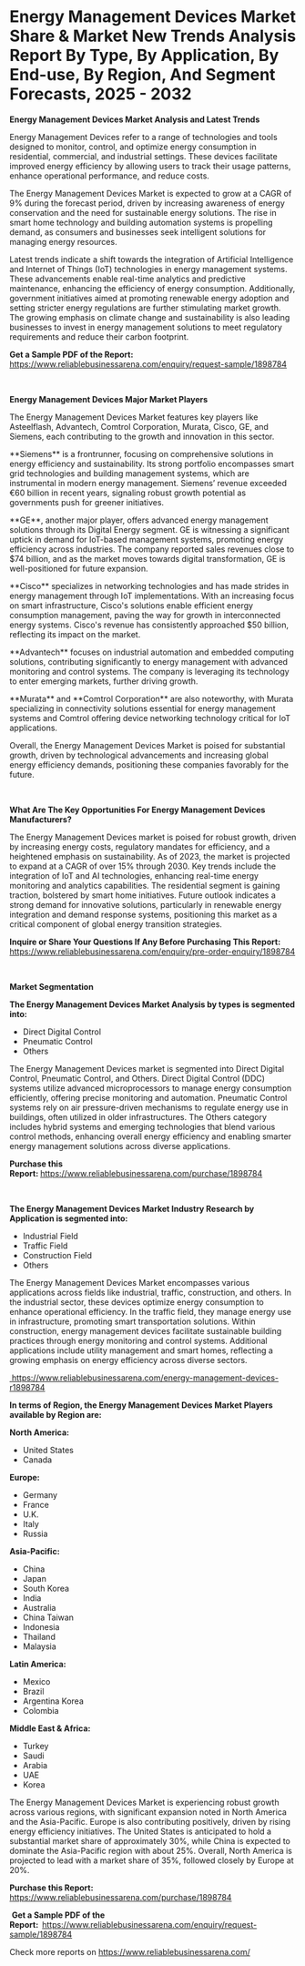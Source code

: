 <p><h1>Energy Management Devices Market Share & Market New Trends Analysis Report By Type, By Application, By End-use, By Region, And Segment Forecasts, 2025 - 2032</h1></p><p><strong>Energy Management Devices Market Analysis and Latest Trends</strong></p>
<p><p>Energy Management Devices refer to a range of technologies and tools designed to monitor, control, and optimize energy consumption in residential, commercial, and industrial settings. These devices facilitate improved energy efficiency by allowing users to track their usage patterns, enhance operational performance, and reduce costs.</p><p>The Energy Management Devices Market is expected to grow at a CAGR of 9% during the forecast period, driven by increasing awareness of energy conservation and the need for sustainable energy solutions. The rise in smart home technology and building automation systems is propelling demand, as consumers and businesses seek intelligent solutions for managing energy resources.</p><p>Latest trends indicate a shift towards the integration of Artificial Intelligence and Internet of Things (IoT) technologies in energy management systems. These advancements enable real-time analytics and predictive maintenance, enhancing the efficiency of energy consumption. Additionally, government initiatives aimed at promoting renewable energy adoption and setting stricter energy regulations are further stimulating market growth. The growing emphasis on climate change and sustainability is also leading businesses to invest in energy management solutions to meet regulatory requirements and reduce their carbon footprint.</p></p>
<p><strong>Get a Sample PDF of the Report:&nbsp;</strong> <a href="https://www.reliablebusinessarena.com/enquiry/request-sample/1898784?utm_campaign=2488&utm_medium=2&utm_source=Github&utm_content=ia&utm_term=08042025&utm_id=energy-management-devices">https://www.reliablebusinessarena.com/enquiry/request-sample/1898784</a></p>
<p>&nbsp;</p>
<p><strong>Energy Management Devices Major Market Players</strong></p>
<p><p>The Energy Management Devices Market features key players like Asteelflash, Advantech, Comtrol Corporation, Murata, Cisco, GE, and Siemens, each contributing to the growth and innovation in this sector.</p><p>**Siemens** is a frontrunner, focusing on comprehensive solutions in energy efficiency and sustainability. Its strong portfolio encompasses smart grid technologies and building management systems, which are instrumental in modern energy management. Siemens’ revenue exceeded €60 billion in recent years, signaling robust growth potential as governments push for greener initiatives.</p><p>**GE**, another major player, offers advanced energy management solutions through its Digital Energy segment. GE is witnessing a significant uptick in demand for IoT-based management systems, promoting energy efficiency across industries. The company reported sales revenues close to $74 billion, and as the market moves towards digital transformation, GE is well-positioned for future expansion.</p><p>**Cisco** specializes in networking technologies and has made strides in energy management through IoT implementations. With an increasing focus on smart infrastructure, Cisco's solutions enable efficient energy consumption management, paving the way for growth in interconnected energy systems. Cisco's revenue has consistently approached $50 billion, reflecting its impact on the market.</p><p>**Advantech** focuses on industrial automation and embedded computing solutions, contributing significantly to energy management with advanced monitoring and control systems. The company is leveraging its technology to enter emerging markets, further driving growth.</p><p>**Murata** and **Comtrol Corporation** are also noteworthy, with Murata specializing in connectivity solutions essential for energy management systems and Comtrol offering device networking technology critical for IoT applications. </p><p>Overall, the Energy Management Devices Market is poised for substantial growth, driven by technological advancements and increasing global energy efficiency demands, positioning these companies favorably for the future.</p></p>
<p>&nbsp;</p>
<p><strong>What Are The Key Opportunities For Energy Management Devices Manufacturers?</strong></p>
<p><p>The Energy Management Devices market is poised for robust growth, driven by increasing energy costs, regulatory mandates for efficiency, and a heightened emphasis on sustainability. As of 2023, the market is projected to expand at a CAGR of over 15% through 2030. Key trends include the integration of IoT and AI technologies, enhancing real-time energy monitoring and analytics capabilities. The residential segment is gaining traction, bolstered by smart home initiatives. Future outlook indicates a strong demand for innovative solutions, particularly in renewable energy integration and demand response systems, positioning this market as a critical component of global energy transition strategies.</p></p>
<p><strong>Inquire or Share Your Questions If Any Before Purchasing This Report:</strong> <a href="https://www.reliablebusinessarena.com/enquiry/pre-order-enquiry/1898784?utm_campaign=2488&utm_medium=2&utm_source=Github&utm_content=ia&utm_term=08042025&utm_id=energy-management-devices">https://www.reliablebusinessarena.com/enquiry/pre-order-enquiry/1898784</a></p>
<p>&nbsp;</p>
<p><strong>Market Segmentation</strong></p>
<p><strong>The Energy Management Devices Market Analysis by types is segmented into:</strong></p>
<p><ul><li>Direct Digital Control</li><li>Pneumatic Control</li><li>Others</li></ul></p>
<p><p>The Energy Management Devices market is segmented into Direct Digital Control, Pneumatic Control, and Others. Direct Digital Control (DDC) systems utilize advanced microprocessors to manage energy consumption efficiently, offering precise monitoring and automation. Pneumatic Control systems rely on air pressure-driven mechanisms to regulate energy use in buildings, often utilized in older infrastructures. The Others category includes hybrid systems and emerging technologies that blend various control methods, enhancing overall energy efficiency and enabling smarter energy management solutions across diverse applications.</p></p>
<p><strong>Purchase this Report:&nbsp;</strong><a href="https://www.reliablebusinessarena.com/purchase/1898784?utm_campaign=2488&utm_medium=2&utm_source=Github&utm_content=ia&utm_term=08042025&utm_id=energy-management-devices">https://www.reliablebusinessarena.com/purchase/1898784</a></p>
<p>&nbsp;</p>
<p><strong>The Energy Management Devices Market Industry Research by Application is segmented into:</strong></p>
<p><ul><li>Industrial Field</li><li>Traffic Field</li><li>Construction Field</li><li>Others</li></ul></p>
<p><p>The Energy Management Devices Market encompasses various applications across fields like industrial, traffic, construction, and others. In the industrial sector, these devices optimize energy consumption to enhance operational efficiency. In the traffic field, they manage energy use in infrastructure, promoting smart transportation solutions. Within construction, energy management devices facilitate sustainable building practices through energy monitoring and control systems. Additional applications include utility management and smart homes, reflecting a growing emphasis on energy efficiency across diverse sectors.</p></p>
<p><a href="https://www.reliablebusinessarena.com/energy-management-devices-r1898784?utm_campaign=2488&utm_medium=2&utm_source=Github&utm_content=ia&utm_term=08042025&utm_id=energy-management-devices">&nbsp;https://www.reliablebusinessarena.com/energy-management-devices-r1898784</a></p>
<p><strong>In terms of Region, the Energy Management Devices Market Players available by Region are:</strong></p>
<p>
    <p> <strong> North America: </strong>
        <ul>
            <li>United States</li>
            <li>Canada</li>
        </ul>
        </p> 
    <p> <strong> Europe: </strong>
        <ul>
            <li>Germany</li>
            <li>France</li>
            <li>U.K.</li>
            <li>Italy</li>
            <li>Russia</li>
        </ul>
        </p> 
    <p> <strong> Asia-Pacific: </strong>
        <ul>
            <li>China</li>
            <li>Japan</li>
            <li>South Korea</li>
            <li>India</li>
            <li>Australia</li>
            <li>China Taiwan</li>
            <li>Indonesia</li>
            <li>Thailand</li>
            <li>Malaysia</li>
        </ul>
        </p> 
    <p> <strong> Latin America: </strong>
        <ul>
            <li>Mexico</li>
            <li>Brazil</li>
            <li>Argentina Korea</li>
            <li>Colombia</li>
        </ul>
        </p> 
    <p> <strong> Middle East & Africa: </strong>
        <ul>
            <li>Turkey</li>
            <li>Saudi</li>
            <li>Arabia</li>
            <li>UAE</li>
            <li>Korea</li>
        </ul>
    </p>
    </p>
<p><p>The Energy Management Devices Market is experiencing robust growth across various regions, with significant expansion noted in North America and the Asia-Pacific. Europe is also contributing positively, driven by rising energy efficiency initiatives. The United States is anticipated to hold a substantial market share of approximately 30%, while China is expected to dominate the Asia-Pacific region with about 25%. Overall, North America is projected to lead with a market share of 35%, followed closely by Europe at 20%.</p></p>
<p><strong>Purchase this Report: </strong><a href="https://www.reliablebusinessarena.com/purchase/1898784?utm_campaign=2488&utm_medium=2&utm_source=Github&utm_content=ia&utm_term=08042025&utm_id=energy-management-devices">https://www.reliablebusinessarena.com/purchase/1898784</a></p>
<p>&nbsp;<strong>Get a Sample PDF of the Report:&nbsp;&nbsp;</strong><a href="https://www.reliablebusinessarena.com/enquiry/request-sample/1898784?utm_campaign=2488&utm_medium=2&utm_source=Github&utm_content=ia&utm_term=08042025&utm_id=energy-management-devices">https://www.reliablebusinessarena.com/enquiry/request-sample/1898784</a></p>
<p><strong></strong></p>
<p>Check more reports on <a href="https://www.reliablebusinessarena.com/?utm_campaign=2488&utm_medium=2&utm_source=Github&utm_content=ia&utm_term=08042025&utm_id=energy-management-devices">https://www.reliablebusinessarena.com/</a></p>